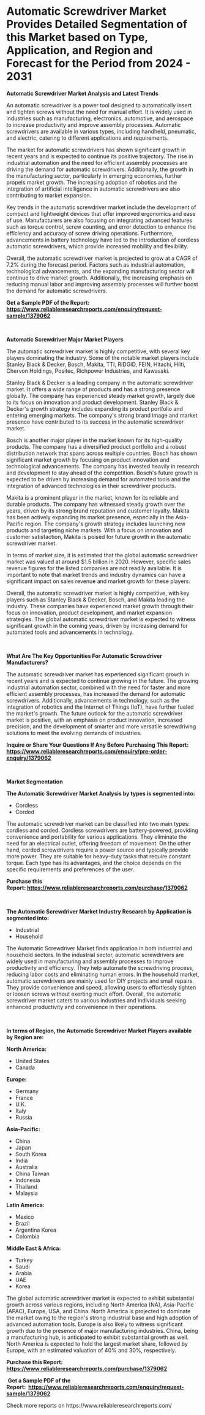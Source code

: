 <p><h1>Automatic Screwdriver Market Provides Detailed Segmentation of this Market based on Type, Application, and Region and Forecast for the Period from 2024 - 2031</h1></p><p><strong>Automatic Screwdriver Market Analysis and Latest Trends</strong></p>
<p><p>An automatic screwdriver is a power tool designed to automatically insert and tighten screws without the need for manual effort. It is widely used in industries such as manufacturing, electronics, automotive, and aerospace to increase productivity and improve assembly processes. Automatic screwdrivers are available in various types, including handheld, pneumatic, and electric, catering to different applications and requirements.</p><p>The market for automatic screwdrivers has shown significant growth in recent years and is expected to continue its positive trajectory. The rise in industrial automation and the need for efficient assembly processes are driving the demand for automatic screwdrivers. Additionally, the growth in the manufacturing sector, particularly in emerging economies, further propels market growth. The increasing adoption of robotics and the integration of artificial intelligence in automatic screwdrivers are also contributing to market expansion.</p><p>Key trends in the automatic screwdriver market include the development of compact and lightweight devices that offer improved ergonomics and ease of use. Manufacturers are also focusing on integrating advanced features such as torque control, screw counting, and error detection to enhance the efficiency and accuracy of screw driving operations. Furthermore, advancements in battery technology have led to the introduction of cordless automatic screwdrivers, which provide increased mobility and flexibility.</p><p>Overall, the automatic screwdriver market is projected to grow at a CAGR of 7.2% during the forecast period. Factors such as industrial automation, technological advancements, and the expanding manufacturing sector will continue to drive market growth. Additionally, the increasing emphasis on reducing manual labor and improving assembly processes will further boost the demand for automatic screwdrivers.</p></p>
<p><strong>Get a Sample PDF of the Report:&nbsp; <a href="https://www.reliableresearchreports.com/enquiry/request-sample/1379062">https://www.reliableresearchreports.com/enquiry/request-sample/1379062</a></strong></p>
<p>&nbsp;</p>
<p><strong>Automatic Screwdriver Major Market Players</strong></p>
<p><p>The automatic screwdriver market is highly competitive, with several key players dominating the industry. Some of the notable market players include Stanley Black & Decker, Bosch, Makita, TTI, RIDGID, FEIN, Hitachi, Hilti, Chervon Holdings, Positec, Richpower Industries, and Kawasaki.</p><p>Stanley Black & Decker is a leading company in the automatic screwdriver market. It offers a wide range of products and has a strong presence globally. The company has experienced steady market growth, largely due to its focus on innovation and product development. Stanley Black & Decker's growth strategy includes expanding its product portfolio and entering emerging markets. The company's strong brand image and market presence have contributed to its success in the automatic screwdriver market.</p><p>Bosch is another major player in the market known for its high-quality products. The company has a diversified product portfolio and a robust distribution network that spans across multiple countries. Bosch has shown significant market growth by focusing on product innovation and technological advancements. The company has invested heavily in research and development to stay ahead of the competition. Bosch's future growth is expected to be driven by increasing demand for automated tools and the integration of advanced technologies in their screwdriver products.</p><p>Makita is a prominent player in the market, known for its reliable and durable products. The company has witnessed steady growth over the years, driven by its strong brand reputation and customer loyalty. Makita has been actively expanding its market presence, especially in the Asia-Pacific region. The company's growth strategy includes launching new products and targeting niche markets. With a focus on innovation and customer satisfaction, Makita is poised for future growth in the automatic screwdriver market.</p><p>In terms of market size, it is estimated that the global automatic screwdriver market was valued at around $1.5 billion in 2020. However, specific sales revenue figures for the listed companies are not readily available. It is important to note that market trends and industry dynamics can have a significant impact on sales revenue and market growth for these players.</p><p>Overall, the automatic screwdriver market is highly competitive, with key players such as Stanley Black & Decker, Bosch, and Makita leading the industry. These companies have experienced market growth through their focus on innovation, product development, and market expansion strategies. The global automatic screwdriver market is expected to witness significant growth in the coming years, driven by increasing demand for automated tools and advancements in technology.</p></p>
<p>&nbsp;</p>
<p><strong>What Are The Key Opportunities For Automatic Screwdriver Manufacturers?</strong></p>
<p><p>The automatic screwdriver market has experienced significant growth in recent years and is expected to continue growing in the future. The growing industrial automation sector, combined with the need for faster and more efficient assembly processes, has increased the demand for automatic screwdrivers. Additionally, advancements in technology, such as the integration of robotics and the Internet of Things (IoT), have further fueled the market's growth. The future outlook for the automatic screwdriver market is positive, with an emphasis on product innovation, increased precision, and the development of smarter and more versatile screwdriving solutions to meet the evolving demands of industries.</p></p>
<p><strong>Inquire or Share Your Questions If Any Before Purchasing This Report: <a href="https://www.reliableresearchreports.com/enquiry/pre-order-enquiry/1379062">https://www.reliableresearchreports.com/enquiry/pre-order-enquiry/1379062</a></strong></p>
<p>&nbsp;</p>
<p><strong>Market Segmentation</strong></p>
<p><strong>The Automatic Screwdriver Market Analysis by types is segmented into:</strong></p>
<p><ul><li>Cordless</li><li>Corded</li></ul></p>
<p><p>The automatic screwdriver market can be classified into two main types: cordless and corded. Cordless screwdrivers are battery-powered, providing convenience and portability for various applications. They eliminate the need for an electrical outlet, offering freedom of movement. On the other hand, corded screwdrivers require a power source and typically provide more power. They are suitable for heavy-duty tasks that require constant torque. Each type has its advantages, and the choice depends on the specific requirements and preferences of the user.</p></p>
<p><strong>Purchase this Report:&nbsp;<a href="https://www.reliableresearchreports.com/purchase/1379062">https://www.reliableresearchreports.com/purchase/1379062</a></strong></p>
<p>&nbsp;</p>
<p><strong>The Automatic Screwdriver Market Industry Research by Application is segmented into:</strong></p>
<p><ul><li>Industrial</li><li>Household</li></ul></p>
<p><p>The Automatic Screwdriver Market finds application in both industrial and household sectors. In the industrial sector, automatic screwdrivers are widely used in manufacturing and assembly processes to improve productivity and efficiency. They help automate the screwdriving process, reducing labor costs and eliminating human errors. In the household market, automatic screwdrivers are mainly used for DIY projects and small repairs. They provide convenience and speed, allowing users to effortlessly tighten or loosen screws without exerting much effort. Overall, the automatic screwdriver market caters to various industries and individuals seeking enhanced productivity and convenience in their operations.</p></p>
<p>&nbsp;</p>
<p><strong>In terms of Region, the Automatic Screwdriver Market Players available by Region are:</strong></p>
<p>
    <p> <strong> North America: </strong>
        <ul>
            <li>United States</li>
            <li>Canada</li>
        </ul>
        </p> 
    <p> <strong> Europe: </strong>
        <ul>
            <li>Germany</li>
            <li>France</li>
            <li>U.K.</li>
            <li>Italy</li>
            <li>Russia</li>
        </ul>
        </p> 
    <p> <strong> Asia-Pacific: </strong>
        <ul>
            <li>China</li>
            <li>Japan</li>
            <li>South Korea</li>
            <li>India</li>
            <li>Australia</li>
            <li>China Taiwan</li>
            <li>Indonesia</li>
            <li>Thailand</li>
            <li>Malaysia</li>
        </ul>
        </p> 
    <p> <strong> Latin America: </strong>
        <ul>
            <li>Mexico</li>
            <li>Brazil</li>
            <li>Argentina Korea</li>
            <li>Colombia</li>
        </ul>
        </p> 
    <p> <strong> Middle East & Africa: </strong>
        <ul>
            <li>Turkey</li>
            <li>Saudi</li>
            <li>Arabia</li>
            <li>UAE</li>
            <li>Korea</li>
        </ul>
    </p>
    </p>
<p><p>The global automatic screwdriver market is expected to exhibit substantial growth across various regions, including North America (NA), Asia-Pacific (APAC), Europe, USA, and China. North America is projected to dominate the market owing to the region's strong industrial base and high adoption of advanced automation tools. Europe is also likely to witness significant growth due to the presence of major manufacturing industries. China, being a manufacturing hub, is anticipated to exhibit substantial growth as well. North America is expected to hold the largest market share, followed by Europe, with an estimated valuation of 40% and 30%, respectively.</p></p>
<p><strong>Purchase this Report: <a href="https://www.reliableresearchreports.com/purchase/1379062">https://www.reliableresearchreports.com/purchase/1379062</a></strong></p>
<p>&nbsp;<strong>Get a Sample PDF of the Report:&nbsp;&nbsp;<a href="https://www.reliableresearchreports.com/enquiry/request-sample/1379062">https://www.reliableresearchreports.com/enquiry/request-sample/1379062</a></strong></p>
<p><strong></strong></p>
<p>Check more reports on https://www.reliableresearchreports.com/</p>